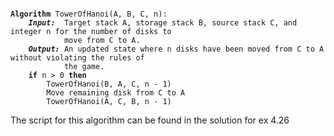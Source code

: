 <pre><code>
<b>Algorithm</b> TowerOfHanoi(A, B, C, n):
    <i><b>Input:</b></i>  Target stack A, storage stack B, source stack C, and integer n for the number of disks to
            move from C to A.
    <i><b>Output:</b></i> An updated state where n disks have been moved from C to A without violating the rules of
            the game.
    <b>if</b> n > 0 <b>then</b>
        TowerOfHanoi(B, A, C, n - 1)
        Move remaining disk from C to A
        TowerOfHanoi(A, C, B, n - 1)
</code></pre>

The script for this algorithm can be found in the solution for ex 4.26